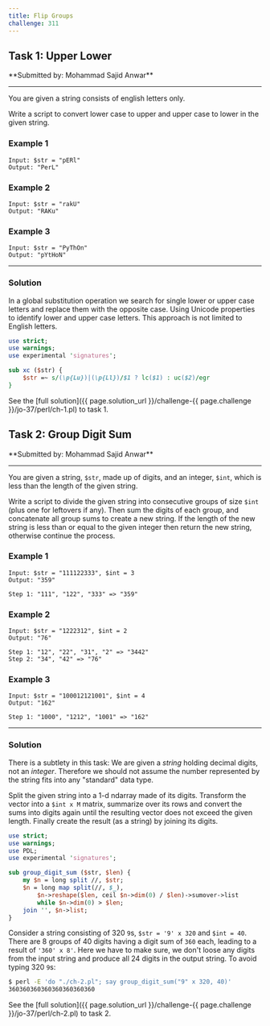 ```yaml
---
title: Flip Groups
challenge: 311
---
```

<h2 id="task-1">
Task 1: Upper Lower
</h2>
**Submitted by: Mohammad Sajid Anwar**

---
You are given a string consists of english letters only.

Write a script to convert lower case to upper and upper case to lower in the given string.

### Example 1
```
Input: $str = "pERl"
Output: "PerL"
```
### Example 2
```
Input: $str = "rakU"
Output: "RAKu"
```
### Example 3
```
Input: $str = "PyThOn"
Output: "pYtHoN"
```
---
### Solution
In a global substitution operation we search for single lower or upper case letters and replace them with the opposite case.
Using Unicode properties to identify lower and upper case letters.
This approach is not limited to English letters.

```perl
use strict;
use warnings;
use experimental 'signatures';

sub xc ($str) {
    $str =~ s/(\p{Lu})|(\p{Ll})/$1 ? lc($1) : uc($2)/egr
}
```
See the [full solution]({{ page.solution_url }}/challenge-{{ page.challenge }}/jo-37/perl/ch-1.pl) to task 1.

<!--
See [discussion](https://github.com/jo-37/the-bears-den/issues/XXX
-->

<h2 id="task-2">
Task 2: Group Digit Sum
</h2>
**Submitted by: Mohammad Sajid Anwar**

---
You are given a string, `$str`, made up of digits, and an integer, `$int`, which is less than the length of the given string.

Write a script to divide the given string into consecutive groups of size `$int` (plus one for leftovers if any). Then sum the digits of each group, and concatenate all group sums to create a new string. If the length of the new string is less than or equal to the given integer then return the new string, otherwise continue the process.

### Example 1
```
Input: $str = "111122333", $int = 3
Output: "359"

Step 1: "111", "122", "333" => "359"
```
### Example 2
```
Input: $str = "1222312", $int = 2
Output: "76"

Step 1: "12", "22", "31", "2" => "3442"
Step 2: "34", "42" => "76"
```
### Example 3
```
Input: $str = "100012121001", $int = 4
Output: "162"

Step 1: "1000", "1212", "1001" => "162"
```
---
### Solution
There is a subtlety in this task: We are given a _string_ holding decimal digits, not an _integer_.
Therefore we should not assume the number represented by the string fits into any "standard" data type.

Split the given string into a 1-d ndarray made of its digits.
Transform the vector into a `$int x M` matrix, summarize over its rows and convert the sums into digits again until the resulting vector does not exceed the given length.
Finally create the result (as a string) by joining its digits.

```perl
use strict;
use warnings;
use PDL;
use experimental 'signatures';

sub group_digit_sum ($str, $len) {
    my $n = long split //, $str;
    $n = long map split(//, $_),
        $n->reshape($len, ceil $n->dim(0) / $len)->sumover->list
        while $n->dim(0) > $len;
    join '', $n->list;
}
```
Consider a string consisting of 320 `9`s, `$str = '9' x 320` and `$int = 40`.
There are 8 groups of 40 digits having a digit sum of `360` each, leading to a result of `'360' x 8'`.
Here we have to make sure, we don't loose any digits from the input string and produce all 24 digits in the output string.
To avoid typing 320 `9`s:
```sh
$ perl -E 'do "./ch-2.pl"; say group_digit_sum("9" x 320, 40)'
360360360360360360360360
```

See the [full solution]({{ page.solution_url }}/challenge-{{ page.challenge }}/jo-37/perl/ch-2.pl) to task 2.

<!--
See [discussion](https://github.com/jo-37/the-bears-den/issues/XXX
-->
